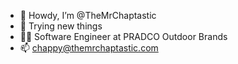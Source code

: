 - 👋 Howdy, I’m @TheMrChaptastic
- 👀 Trying new things
- 👨‍💻 Software Engineer at PRADCO Outdoor Brands
- 📫 chappy@themrchaptastic.com


<!---
TheMrChaptastic/TheMrChaptastic is a ✨ special ✨ repository because its `README.md` (this file) appears on your GitHub profile.
You can click the Preview link to take a look at your changes.
--->
